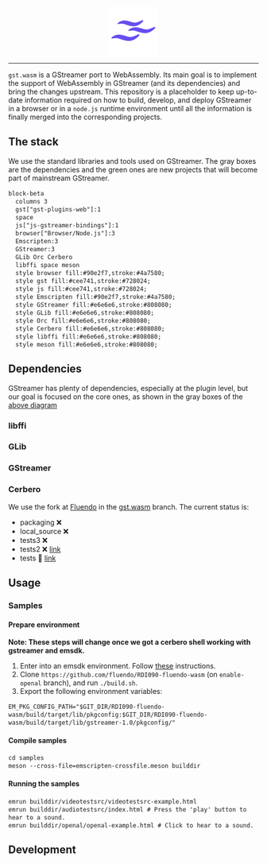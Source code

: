 <p align="center">
  <img src="artwork/gst.wasm.svg" width="100" height="100" align="center"/>
</p>

___

`gst.wasm` is a GStreamer port to WebAssembly. Its main goal is to implement the support of WebAssembly
in GStreamer (and its dependencies) and bring the changes upstream. This repository is a placeholder to
keep up-to-date information required on how to build, develop, and deploy GStreamer in a browser or in
a `node.js` runtime environment until all the information is finally merged into the corresponding
projects.

## The stack
We use the standard libraries and tools used on GStreamer. The gray boxes are the dependencies and the
green ones are new projects that will become part of mainstream GStreamer.

```mermaid
block-beta
  columns 3
  gst["gst-plugins-web"]:1
  space
  js["js-gstreamer-bindings"]:1
  browser["Browser/Node.js"]:3
  Emscripten:3
  GStreamer:3
  GLib Orc Cerbero
  libffi space meson
  style browser fill:#90e2f7,stroke:#4a7580;
  style gst fill:#cee741,stroke:#728024;
  style js fill:#cee741,stroke:#728024;
  style Emscripten fill:#90e2f7,stroke:#4a7580;
  style GStreamer fill:#e6e6e6,stroke:#808080;
  style GLib fill:#e6e6e6,stroke:#808080;
  style Orc fill:#e6e6e6,stroke:#808080;
  style Cerbero fill:#e6e6e6,stroke:#808080;
  style libffi fill:#e6e6e6,stroke:#808080;
  style meson fill:#e6e6e6,stroke:#808080;
```

## Dependencies
GStreamer has plenty of dependencies, especially at the plugin level, but our goal is focused on the
core ones, as shown in the gray boxes of the [above diagram](#the-stack)

### libffi
### GLib
### GStreamer
### Cerbero
We use the fork at [Fluendo](https://github.com/fluendo/cerbero) in the [gst.wasm](https://github.com/fluendo/cerbero/tree/gst.wasm) branch.
The current status is:
* packaging ❌
* local_source ❌
* tests3 ❌
* tests2 ❌ [link](https://gitlab.freedesktop.org/gstreamer/cerbero/-/merge_requests/1477)
* tests 📓 [link](https://gitlab.freedesktop.org/gstreamer/cerbero/-/merge_requests/1471)

## Usage

### Samples

#### Prepare environment

**Note: These steps will change once we got a cerbero shell working with gstreamer and emsdk.**

1. Enter into an emsdk environment. Follow [these](https://emscripten.org/docs/getting_started/downloads.html#installation-instructions-using-the-emsdk-recommended) instructions.
2. Clone `https://github.com/fluendo/RDI090-fluendo-wasm` (on `enable-openal` branch), and run `./build.sh`.
3. Export the following environment variables:

```
EM_PKG_CONFIG_PATH="$GIT_DIR/RDI090-fluendo-wasm/build/target/lib/pkgconfig:$GIT_DIR/RDI090-fluendo-wasm/build/target/lib/gstreamer-1.0/pkgconfig/"
```

#### Compile samples

```
cd samples
meson --cross-file=emscripten-crossfile.meson builddir
```

#### Running the samples
```
emrun builddir/videotestsrc/videotestsrc-example.html
emrun builddir/audiotestsrc/index.html # Press the 'play' button to hear to a sound.
emrun builddir/openal/openal-example.html # Click to hear to a sound.
```

## Development
